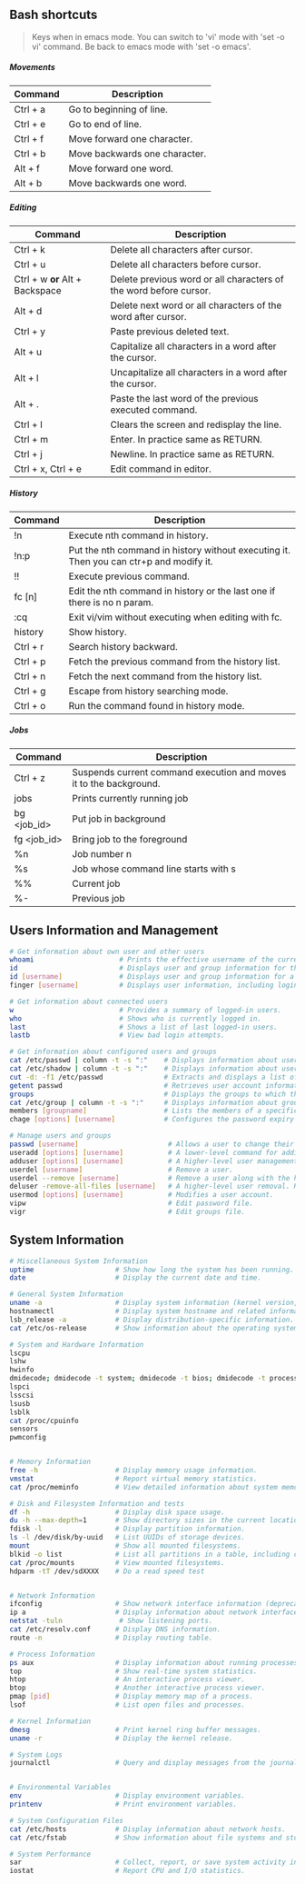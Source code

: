 ## Bash shortcuts

> Keys when in emacs mode. You can switch to 'vi' mode with 'set -o vi' command. Be back to emacs mode with 'set -o emacs'.

##### Movements

| Command    | Description                           |
|------------|---------------------------------------|
| Ctrl + a   | Go to beginning of line.              |
| Ctrl + e   | Go to end of line.                     |
| Ctrl + f   | Move forward one character.           |
| Ctrl + b   | Move backwards one character.         |
| Alt + f    | Move forward one word.                |
| Alt + b    | Move backwards one word.              |

##### Editing

| Command                          | Description                                              |
|----------------------------------|----------------------------------------------------------|
| Ctrl + k                         | Delete all characters after cursor.                      |
| Ctrl + u                         | Delete all characters before cursor.                     |
| Ctrl + w **or** Alt + Backspace  | Delete previous word or all characters of the word before cursor. |
| Alt + d                          | Delete next word or all characters of the word after cursor.|
| Ctrl + y                         | Paste previous deleted text.                             |
| Alt + u                          | Capitalize all characters in a word after the cursor.     |
| Alt + l                          | Uncapitalize all characters in a word after the cursor.   |
| Alt + .                          | Paste the last word of the previous executed command.     |
| Ctrl + l                         | Clears the screen and redisplay the line.                 |
| Ctrl + m                         | Enter. In practice same as RETURN.                        |
| Ctrl + j                         | Newline. In practice same as RETURN.                      |
| Ctrl + x, Ctrl + e               | Edit command in editor.                                   |

##### History

| Command    | Description                                              |
|------------|----------------------------------------------------------|
| !n         | Execute nth command in history.                          |
| !n:p       | Put the nth command in history without executing it. Then you can ctr+p and modify it. |
| !!         | Execute previous command.                                 |
| fc [n]     | Edit the nth command in history or the last one if there is no n param. |
| :cq        | Exit vi/vim without executing when editing with fc.      |
| history    | Show history.                                            |
| Ctrl + r   | Search history backward.                                 |
| Ctrl + p   | Fetch the previous command from the history list.         |
| Ctrl + n   | Fetch the next command from the history list.             |
| Ctrl + g   | Escape from history searching mode.                       |
| Ctrl + o   | Run the command found in history mode.                    |

##### Jobs

| Command      | Description                               |
|--------------|-------------------------------------------|
| Ctrl + z     | Suspends current command execution and moves it to the background. |
| jobs         | Prints currently running job              |
| bg <job_id>  | Put job in background                     |
| fg <job_id>  | Bring job to the foreground               |
| %n           | Job number n                              |
| %s           | Job whose command line starts with s      |
| %%           | Current job                               |
| %-           | Previous job                              |


## Users Information and Management

```bash
# Get information about own user and other users
whoami                     # Prints the effective username of the current user.
id                         # Displays user and group information for the current user.
id [username]              # Displays user and group information for a specified user.
finger [username]          # Displays user information, including login name, full name, terminal, idle time, login time, and more.

# Get information about connected users
w                          # Provides a summary of logged-in users.
who                        # Shows who is currently logged in.
last                       # Shows a list of last logged-in users.
lastb                      # View bad login attempts.

# Get information about configured users and groups
cat /etc/passwd | column -t -s ":"    # Displays information about user accounts from /etc/passwd file.
cat /etc/shadow | column -t -s ":"    # Displays information about user passwords in /etc/passwd file.
cut -d: -f1 /etc/passwd               # Extracts and displays a list of usernames from /etc/passwd file.
getent passwd                         # Retrieves user account information, including users from remote databases.
groups                                # Displays the groups to which the current user belongs.
cat /etc/group | column -t -s ":"     # Displays information about groups from /etc/group file.
members [groupname]                   # Lists the members of a specific group.
chage [options] [username]            # Configures the password expiry information for a user.

# Manage users and groups
passwd [username]                      # Allows a user to change their password or allows a superuser to change another user's password.
useradd [options] [username]           # A lower-level command for adding new users to the system.
adduser [options] [username]           # A higher-level user management command that is more user-friendly and interactive.
userdel [username]                     # Remove a user.
userdel --remove [username]            # Remove a user along with the home directory and mail spool.
deluser -remove-all-files [username]   # A higher-level user removal. Removes also files outside home, cron jobs, etc.
usermod [options] [username]           # Modifies a user account.
vipw                                   # Edit password file.
vigr                                   # Edit groups file.
```

## System Information

```bash
# Miscellaneous System Information
uptime                    # Show how long the system has been running.
date                      # Display the current date and time.

# General System Information
uname -a                  # Display system information (kernel version, architecture, etc.).
hostnamectl               # Display system hostname and related information.
lsb_release -a            # Display distribution-specific information.
cat /etc/os-release       # Show information about the operating system.

# System and Hardware Information
lscpu                                                                         # Display information about the CPU architecture.
lshw                                                                          # List hardware details.
hwinfo                                                                        # Display hardware information.
dmidecode; dmidecode -t system; dmidecode -t bios; dmidecode -t processor     # Retrieve hardware information from the system BIOS/UEFI, processor, memory....
lspci                                                                         # Display information about PCI buses and devices.
lsscsi                                                                        # View all your scsi/sata devices. 
lsusb                                                                         # Show information about USB buses and devices.
lsblk                                                                         # List information about block devices.
cat /proc/cpuinfo                                                             # Show CPU detailed information.
sensors                                                                       # Report sensors information. First time requires a 'sensors detect'.
pwmconfig                                                                     # Control fan speed.


# Memory Information
free -h                   # Display memory usage information.
vmstat                    # Report virtual memory statistics.
cat /proc/meminfo         # View detailed information about system memory.

# Disk and Filesystem Information and tests
df -h                     # Display disk space usage.
du -h --max-depth=1       # Show directory sizes in the current location.
fdisk -l                  # Display partition information.
ls -l /dev/disk/by-uuid   # List UUIDs of storage devices.
mount                     # Show all mounted filesystems.
blkid -o list             # List all partitions in a table, including current mountpoints
cat /proc/mounts          # View mounted filesystems. 
hdparm -tT /dev/sdXXXX    # Do a read speed test


# Network Information
ifconfig                  # Show network interface information (deprecated, use 'ip' command).
ip a                      # Display information about network interfaces.
netstat -tuln              # Show listening ports.
cat /etc/resolv.conf      # Display DNS information.
route -n                  # Display routing table.

# Process Information
ps aux                    # Display information about running processes.
top                       # Show real-time system statistics.
htop                      # An interactive process viewer.
btop                      # Another interactive process viewer.
pmap [pid]                # Display memory map of a process.
lsof                      # List open files and processes.

# Kernel Information
dmesg                     # Print kernel ring buffer messages.
uname -r                  # Display the kernel release.

# System Logs
journalctl                # Query and display messages from the journal.


# Environmental Variables
env                       # Display environment variables.
printenv                  # Print environment variables.

# System Configuration Files
cat /etc/hosts            # Display information about network hosts.
cat /etc/fstab            # Show information about file systems and storage.

# System Performance
sar                       # Collect, report, or save system activity information.
iostat                    # Report CPU and I/O statistics.
```

 
